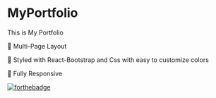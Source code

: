 # MyPortfolio
This is My Portfolio

📖 Multi-Page Layout

🎨 Styled with React-Bootstrap and Css with easy to customize colors

📱 Fully Responsive 

[![forthebadge](https://forthebadge.com/images/badges/made-with-javascript.svg)](https://forthebadge.com)
